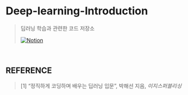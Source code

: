 # Deep-learning-Introduction
> 딥러닝 학습과 관련한 코드 저장소
>
> 
> [![Notion](https://img.shields.io/badge/Notion-%23000000.svg?style=for-the-badge&logo=notion&logoColor=white)](https://hyss.notion.site/Deeplearning-Introductory-4527fa60e887420291644c5e6869c77e?pvs=4)



</br>

## REFERENCE
> [1]  “정직하게 코딩하며 배우는 딥러닝 입문”, 박해선 지음, *이지스퍼블리싱*
